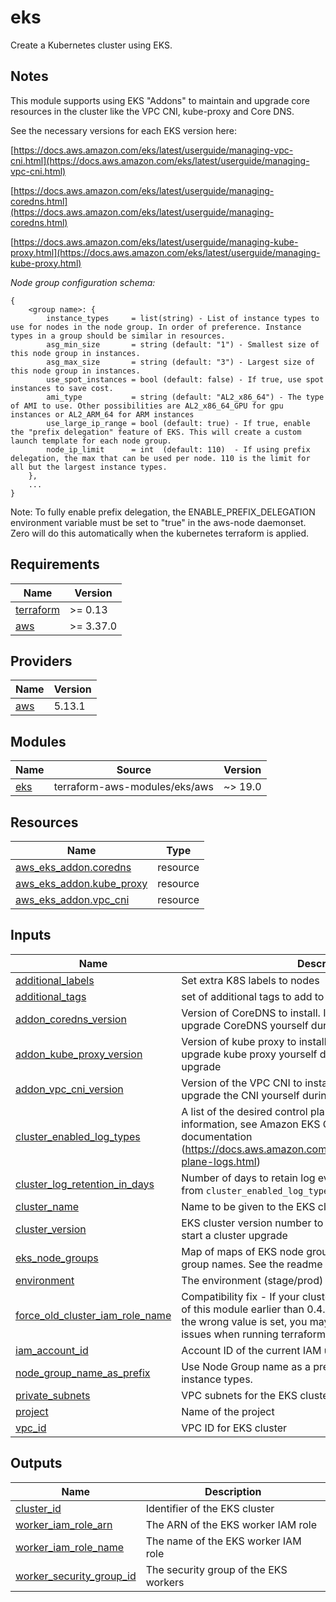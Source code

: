 # eks

Create a Kubernetes cluster using EKS.

## Notes

This module supports using EKS "Addons" to maintain and upgrade core resources in the cluster like the VPC CNI, kube-proxy and Core DNS.

See the necessary versions for each EKS version here:

[https://docs.aws.amazon.com/eks/latest/userguide/managing-vpc-cni.html](https://docs.aws.amazon.com/eks/latest/userguide/managing-vpc-cni.html)

[https://docs.aws.amazon.com/eks/latest/userguide/managing-coredns.html](https://docs.aws.amazon.com/eks/latest/userguide/managing-coredns.html)

[https://docs.aws.amazon.com/eks/latest/userguide/managing-kube-proxy.html](https://docs.aws.amazon.com/eks/latest/userguide/managing-kube-proxy.html)

*Node group configuration schema:*
```
{
    <group name>: {
        instance_types     = list(string) - List of instance types to use for nodes in the node group. In order of preference. Instance types in a group should be similar in resources.
        asg_min_size       = string (default: "1") - Smallest size of this node group in instances.
        asg_max_size       = string (default: "3") - Largest size of this node group in instances.
        use_spot_instances = bool (default: false) - If true, use spot instances to save cost.
        ami_type           = string (default: "AL2_x86_64") - The type of AMI to use. Other possibilities are AL2_x86_64_GPU for gpu instances or AL2_ARM_64 for ARM instances
        use_large_ip_range = bool (default: true) - If true, enable the "prefix delegation" feature of EKS. This will create a custom launch template for each node group.
        node_ip_limit      = int  (default: 110)  - If using prefix delegation, the max that can be used per node. 110 is the limit for all but the largest instance types.
    },
    ...
}
```
Note: To fully enable prefix delegation, the ENABLE_PREFIX_DELEGATION environment variable must be set to "true" in the aws-node daemonset. Zero will do this automatically when the kubernetes terraform is applied.

<!-- BEGINNING OF PRE-COMMIT-TERRAFORM DOCS HOOK -->
## Requirements

| Name | Version |
|------|---------|
| <a name="requirement_terraform"></a> [terraform](#requirement\_terraform) | >= 0.13 |
| <a name="requirement_aws"></a> [aws](#requirement\_aws) | >= 3.37.0 |

## Providers

| Name | Version |
|------|---------|
| <a name="provider_aws"></a> [aws](#provider\_aws) | 5.13.1 |

## Modules

| Name | Source | Version |
|------|--------|---------|
| <a name="module_eks"></a> [eks](#module\_eks) | terraform-aws-modules/eks/aws | ~> 19.0 |

## Resources

| Name | Type |
|------|------|
| [aws_eks_addon.coredns](https://registry.terraform.io/providers/hashicorp/aws/latest/docs/resources/eks_addon) | resource |
| [aws_eks_addon.kube_proxy](https://registry.terraform.io/providers/hashicorp/aws/latest/docs/resources/eks_addon) | resource |
| [aws_eks_addon.vpc_cni](https://registry.terraform.io/providers/hashicorp/aws/latest/docs/resources/eks_addon) | resource |

## Inputs

| Name | Description | Type | Default | Required |
|------|-------------|------|---------|:--------:|
| <a name="input_additional_labels"></a> [additional\_labels](#input\_additional\_labels) | Set extra K8S labels to nodes | `map(string)` | `{}` | no |
| <a name="input_additional_tags"></a> [additional\_tags](#input\_additional\_tags) | set of additional tags to add to resources created | `map(string)` | `{}` | no |
| <a name="input_addon_coredns_version"></a> [addon\_coredns\_version](#input\_addon\_coredns\_version) | Version of CoreDNS to install. If empty you will need to upgrade CoreDNS yourself during a cluster version upgrade | `string` | `""` | no |
| <a name="input_addon_kube_proxy_version"></a> [addon\_kube\_proxy\_version](#input\_addon\_kube\_proxy\_version) | Version of kube proxy to install. If empty you will need to upgrade kube proxy yourself during a cluster version upgrade | `string` | `""` | no |
| <a name="input_addon_vpc_cni_version"></a> [addon\_vpc\_cni\_version](#input\_addon\_vpc\_cni\_version) | Version of the VPC CNI to install. If empty you will need to upgrade the CNI yourself during a cluster version upgrade | `string` | `""` | no |
| <a name="input_cluster_enabled_log_types"></a> [cluster\_enabled\_log\_types](#input\_cluster\_enabled\_log\_types) | A list of the desired control plane logging to enable. For more information, see Amazon EKS Control Plane Logging documentation (https://docs.aws.amazon.com/eks/latest/userguide/control-plane-logs.html) | `list(string)` | `[]` | no |
| <a name="input_cluster_log_retention_in_days"></a> [cluster\_log\_retention\_in\_days](#input\_cluster\_log\_retention\_in\_days) | Number of days to retain log events on CloudWatch logs from `cluster_enabled_log_types` | `number` | `90` | no |
| <a name="input_cluster_name"></a> [cluster\_name](#input\_cluster\_name) | Name to be given to the EKS cluster | `any` | n/a | yes |
| <a name="input_cluster_version"></a> [cluster\_version](#input\_cluster\_version) | EKS cluster version number to use. Incrementing this will start a cluster upgrade | `any` | n/a | yes |
| <a name="input_eks_node_groups"></a> [eks\_node\_groups](#input\_eks\_node\_groups) | Map of maps of EKS node group config where keys are node group names. See the readme for details. | `any` | n/a | yes |
| <a name="input_environment"></a> [environment](#input\_environment) | The environment (stage/prod) | `any` | n/a | yes |
| <a name="input_force_old_cluster_iam_role_name"></a> [force\_old\_cluster\_iam\_role\_name](#input\_force\_old\_cluster\_iam\_role\_name) | Compatibility fix - If your cluster was created using a version of this module earlier than 0.4.3, this should be set to true. If the wrong value is set, you may see kubernetes connection issues when running terraform | `bool` | `false` | no |
| <a name="input_iam_account_id"></a> [iam\_account\_id](#input\_iam\_account\_id) | Account ID of the current IAM user | `any` | n/a | yes |
| <a name="input_node_group_name_as_prefix"></a> [node\_group\_name\_as\_prefix](#input\_node\_group\_name\_as\_prefix) | Use Node Group name as a prefix ? This allow to change instance types. | `bool` | `false` | no |
| <a name="input_private_subnets"></a> [private\_subnets](#input\_private\_subnets) | VPC subnets for the EKS cluster | `list(string)` | n/a | yes |
| <a name="input_project"></a> [project](#input\_project) | Name of the project | `any` | n/a | yes |
| <a name="input_vpc_id"></a> [vpc\_id](#input\_vpc\_id) | VPC ID for EKS cluster | `any` | n/a | yes |

## Outputs

| Name | Description |
|------|-------------|
| <a name="output_cluster_id"></a> [cluster\_id](#output\_cluster\_id) | Identifier of the EKS cluster |
| <a name="output_worker_iam_role_arn"></a> [worker\_iam\_role\_arn](#output\_worker\_iam\_role\_arn) | The ARN of the EKS worker IAM role |
| <a name="output_worker_iam_role_name"></a> [worker\_iam\_role\_name](#output\_worker\_iam\_role\_name) | The name of the EKS worker IAM role |
| <a name="output_worker_security_group_id"></a> [worker\_security\_group\_id](#output\_worker\_security\_group\_id) | The security group of the EKS workers |
<!-- END OF PRE-COMMIT-TERRAFORM DOCS HOOK -->
